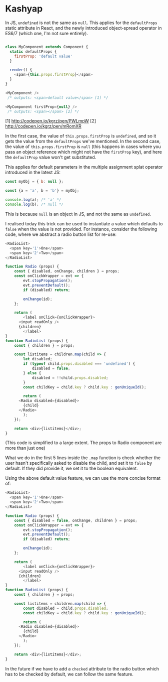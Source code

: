 Kashyap
=======


In JS, `undefined` is not the same as `null`. This applies for the
`defaultProps` static attribute in React, and the newly introduced
object-spread operator in ES6/7 (which one, I'm not sure entirely).


```javascript

class MyComponent extends Component {
  static defaultProps {
    firstProp: 'default value'
  }

  render() {
    <span>{this.props.firstProp}</span>
  }
}

<MyComponent />
 /* outputs: <span>default value</span> [1] */

<MyComponent firstProp={null} />
 /* outputs: <span></span> [2] */
```

[1] http://codepen.io/kgrz/pen/PWLmpW
[2] http://codepen.io/kgrz/pen/mRomXR

In the first case, the value of `this.props.firstProp` is `undefined`,
and so it gets the value from the `defaultProps` we've mentioned. In the
second case, the value of `this.props.firstProp` is `null` (this happens
in cases where you pass an object reference which might not have the
`firstProp` key), and here the `defaultProp` value won't get
substituted.

This applies for default parameters in the multiple assignment splat
operator introduced in the latest JS:

```javascript
const myObj = { b: null };

const {a = 'a', b = 'b'} = myObj;

console.log(a); /* 'a' */
console.log(b); /* null */
```

[3]:
https://babeljs.io/repl/#?babili=false&evaluate=true&lineWrap=false&presets=es2015%2Creact%2Cstage-2&targets=&browsers=&builtIns=false&code=const%20myObj%20%3D%20%7B%20b%3A%20null%20%7D%3B%0A%0Aconst%20%7Ba%20%3D%20'a'%2C%20b%20%3D%20'b'%7D%20%3D%20myObj%3B%0A%0Aconsole.log(a)%3B%0Aconsole.log(b)%3B

This is because `null` is an object in JS, and not the same as
`undefined`.

I realised today this trick can be used to instantiate a value which
defaults to `false` when the value is not provided. For instance,
consider the following code, where we abstract a radio button list for
re-use:

```javascript
<RadioList>
  <span key='1'>One</span>
  <span key='2'>Two</span>
</RadioList>

function Radio (props) {
	const { disabled, onChange, children } = props;
	const onClickWrapper = evt => {
		evt.stopPropagation();
		evt.preventDefault();
		if (disabled) return;

		onChange(id);
	};

	return (
		<label onClick={onClickWrapper}>
      <input readOnly />
      {children}
		</label>
}
function RadioList (props) {
	const { children } = props;

	const listitems = children.map(child => {
		let disabled;
		if (typeof child.props.disabled === 'undefined') {
			disabled = false;
		} else {
			disabled = !!child.props.disabled;
		}
		const childKey = child.key ? child.key : genUniqueId();

		return (
      <Radio disabled={disabled}>
        {child}
      </Radio>
		);
	});

	return <div>{listitems}</div>;
}
```

(This code is simplified to a large extent. The props to Radio component
are more than just one)

What we do in the first 5 lines inside the `.map` function is check
whether the user hasn't specifically asked to disable the child, and set
it to `false` by default. If they did provide it, we set it to the
boolean equivalent.

Using the above default value feature, we can use the more concise format
of:

```javascript
<RadioList>
  <span key='1'>One</span>
  <span key='2'>Two</span>
</RadioList>

function Radio (props) {
	const { disabled = false, onChange, children } = props;
	const onClickWrapper = evt => {
		evt.stopPropagation();
		evt.preventDefault();
		if (disabled) return;

		onChange(id);
	};

	return (
		<label onClick={onClickWrapper}>
      <input readOnly />
      {children}
		</label>
}
function RadioList (props) {
	const { children } = props;

	const listitems = children.map(child => {
		const disabled = child.props.disabled;
		const childKey = child.key ? child.key : genUniqueId();

		return (
      <Radio disabled={disabled}>
        {child}
      </Radio>
		);
	});

	return <div>{listitems}</div>;
}
```

In the future if we have to add a `checked` attribute to the radio
button which has to be checked by default, we can follow the same
feature.
